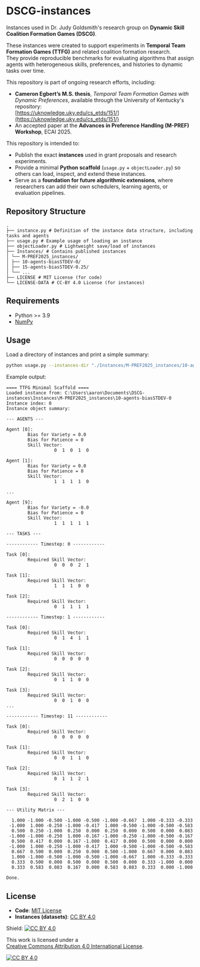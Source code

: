 # DSCG-instances
Instances used in Dr. Judy Goldsmith's research group on **Dynamic Skill Coalition Formation Games (DSCG)**.  

These instances were created to support experiments in **Temporal Team Formation Games (TTFG)** and related coalition formation research.  
They provide reproducible benchmarks for evaluating algorithms that assign agents with heterogeneous skills, preferences, and histories to dynamic tasks over time.

This repository is part of ongoing research efforts, including:

- **Cameron Egbert’s M.S. thesis**, *Temporal Team Formation Games with Dynamic Preferences*, available through the University of Kentucky's repository:  
  [https://uknowledge.uky.edu/cs_etds/151/](https://uknowledge.uky.edu/cs_etds/151/)  
- An accepted paper at the **Advances in Preference Handling (M-PREF) Workshop**, ECAI 2025.

This repository is intended to:

- Publish the exact **instances** used in grant proposals and research experiments.  
- Provide a minimal **Python scaffold** (`usage.py` + `objectLoader.py`) so others can load, inspect, and extend these instances.  
- Serve as a **foundation for future algorithmic extensions**, where researchers can add their own schedulers, learning agents, or evaluation pipelines.  

## Repository Structure
```
.
├── instance.py # Definition of the instance data structure, including tasks and agents
├── usage.py # Example usage of loading an instance
├── objectLoader.py # Lightweight save/load of instances
├── Instances/ # Contains published instances
│ └── M-PREF2025_instances/
│ ├── 10-agents-biasSTDEV-0/
│ ├── 15-agents-biasSTDEV-0.25/
│ └── ...
├── LICENSE # MIT License (for code)
└── LICENSE-DATA # CC-BY 4.0 License (for instances)
```
## Requirements

- Python >= 3.9  
- [NumPy](https://numpy.org/)

## Usage
Load a directory of instances and print a simple summary:
```bash
python usage.py --instances-dir "./Instances/M-PREF2025_instances/10-agents-biasSTDEV-0" --index 0
```

Example output:
```
==== TTFG Minimal Scaffold ====
Loaded instance from: C:\Users\aaron\Documents\DSCG-instances\Instances\M-PREF2025_instances\10-agents-biasSTDEV-0
Instance index: 0
Instance object summary:

--- AGENTS ---

Agent [0]:
        Bias for Variety = 0.0
        Bias for Patience = 0
        Skill Vector:
                  0  1  0  1  0

Agent [1]:
        Bias for Variety = 0.0
        Bias for Patience = 0
        Skill Vector:
                  1  1  1  1  0

...

Agent [9]:
        Bias for Variety = -0.0
        Bias for Patience = 0
        Skill Vector:
                  1  1  1  1  1

--- TASKS ---

------------ Timestep: 0 ------------

Task [0]:
        Required Skill Vector:
                  0  0  0  2  1

Task [1]:
        Required Skill Vector:
                  1  1  1  0  0

Task [2]:
        Required Skill Vector:
                  0  1  1  1  1

------------ Timestep: 1 ------------

Task [0]:
        Required Skill Vector:
                  0  1  4  1  1

Task [1]:
        Required Skill Vector:
                  0  0  0  0  0

Task [2]:
        Required Skill Vector:
                  0  1  1  0  0

Task [3]:
        Required Skill Vector:
                  0  0  1  0  0
...

------------ Timestep: 11 ------------

Task [0]:
        Required Skill Vector:
                  0  0  0  0  0

Task [1]:
        Required Skill Vector:
                  0  0  1  1  0

Task [2]:
        Required Skill Vector:
                  0  1  1  2  1

Task [3]:
        Required Skill Vector:
                  0  2  1  0  0

--- Utility Matrix ---

  1.000 -1.000 -0.500 -1.000 -0.500 -1.000 -0.667  1.000 -0.333 -0.333
 -1.000  1.000 -0.250 -1.000 -0.417  1.000 -0.500 -1.000 -0.500 -0.583
  0.500  0.250 -1.000  0.250  0.000  0.250  0.000  0.500  0.000  0.083
 -1.000 -1.000 -0.250  1.000 -0.167 -1.000 -0.250 -1.000 -0.500 -0.167
  0.500  0.417  0.000  0.167 -1.000  0.417  0.000  0.500  0.000  0.000
 -1.000  1.000 -0.250 -1.000 -0.417  1.000 -0.500 -1.000 -0.500 -0.583
  0.667  0.500  0.000  0.250  0.000  0.500 -1.000  0.667  0.000  0.083
  1.000 -1.000 -0.500 -1.000 -0.500 -1.000 -0.667  1.000 -0.333 -0.333
  0.333  0.500  0.000  0.500  0.000  0.500  0.000  0.333 -1.000  0.000
  0.333  0.583  0.083  0.167  0.000  0.583  0.083  0.333  0.000 -1.000

Done.
```

## License

- **Code**: [MIT License](LICENSE)  
- **Instances (datasets)**: [CC BY 4.0](LICENSE-DATA)  

Shield: [![CC BY 4.0][cc-by-shield]][cc-by]

This work is licensed under a  
[Creative Commons Attribution 4.0 International License][cc-by].

[![CC BY 4.0][cc-by-image]][cc-by]

[cc-by]: http://creativecommons.org/licenses/by/4.0/
[cc-by-image]: https://i.creativecommons.org/l/by/4.0/88x31.png
[cc-by-shield]: https://img.shields.io/badge/License-CC%20BY%204.0-lightgrey.svg
